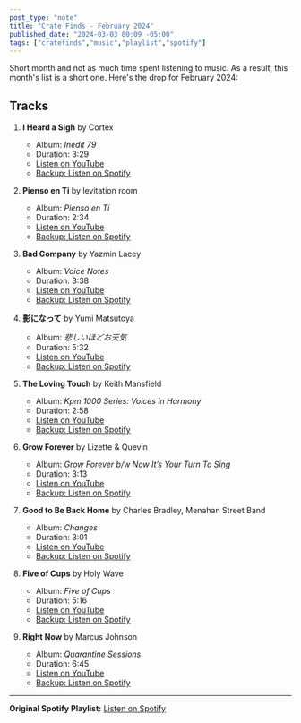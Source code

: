 ```yaml
---
post_type: "note" 
title: "Crate Finds - February 2024"
published_date: "2024-03-03 00:09 -05:00"
tags: ["cratefinds","music","playlist","spotify"]
---
```


Short month and not as much time spent listening to music. As a result, this month's list is a short one. Here's the drop for February 2024:

## Tracks

1. **I Heard a Sigh** by Cortex
   - Album: *Inedit 79*
   - Duration: 3:29
   - [Listen on YouTube](https://www.youtube.com/watch?v=rC9gTAef0P4)
   - [Backup: Listen on Spotify](https://open.spotify.com/track/4O4RFEWff8GeQwypae0ibM)

2. **Pienso en Ti** by levitation room
   - Album: *Pienso en Ti*
   - Duration: 2:34
   - [Listen on YouTube](https://www.youtube.com/watch?v=92UXOfh9mtc)
   - [Backup: Listen on Spotify](https://open.spotify.com/track/5MTqGnSwYu60DcBOSmAXka)

3. **Bad Company** by Yazmin Lacey
   - Album: *Voice Notes*
   - Duration: 3:38
   - [Listen on YouTube](https://www.youtube.com/watch?v=hiIIIO1vYuY)
   - [Backup: Listen on Spotify](https://open.spotify.com/track/6OKOMtpMb2NNRowTlwCFpp)

4. **影になって** by Yumi Matsutoya
   - Album: *悲しいほどお天気*
   - Duration: 5:32
   - [Listen on YouTube](https://www.youtube.com/watch?v=nWAz3NJL8C8)
   - [Backup: Listen on Spotify](https://open.spotify.com/track/2iGrc21d7bfvLAdlNeNerI)

5. **The Loving Touch** by Keith Mansfield
   - Album: *Kpm 1000 Series: Voices in Harmony*
   - Duration: 2:58
   - [Listen on YouTube](https://www.youtube.com/watch?v=m6sZh6M00gY)
   - [Backup: Listen on Spotify](https://open.spotify.com/track/6CWBpOv0X9se3d4Z4PaVmS)

6. **Grow Forever** by Lizette & Quevin
   - Album: *Grow Forever b/w Now It’s Your Turn To Sing*
   - Duration: 3:13
   - [Listen on YouTube](https://www.youtube.com/watch?v=CLmYU8zg6PA)
   - [Backup: Listen on Spotify](https://open.spotify.com/track/7lMJlw5lkmFXHjlH6KP5tt)

7. **Good to Be Back Home** by Charles Bradley, Menahan Street Band
   - Album: *Changes*
   - Duration: 3:01
   - [Listen on YouTube](https://www.youtube.com/watch?v=SkioNKJMSUY)
   - [Backup: Listen on Spotify](https://open.spotify.com/track/10dqk0DIortXmB4hR1j9JG)

8. **Five of Cups** by Holy Wave
   - Album: *Five of Cups*
   - Duration: 5:16
   - [Listen on YouTube](https://www.youtube.com/watch?v=7konAmqcMX0)
   - [Backup: Listen on Spotify](https://open.spotify.com/track/5s7jbXRfy7y6L94g5OTVI6)

9. **Right Now** by Marcus Johnson
   - Album: *Quarantine Sessions*
   - Duration: 6:45
   - [Listen on YouTube](https://www.youtube.com/watch?v=Z8BFmNGKGzo)
   - [Backup: Listen on Spotify](https://open.spotify.com/track/0QgBjH9tuFFogHLY6ePEGL)

---

**Original Spotify Playlist:** [Listen on Spotify](https://open.spotify.com/playlist/1yzC774efZbULAnDyU1GFe)
